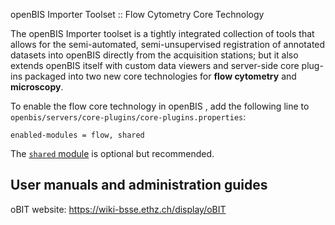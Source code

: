 openBIS Importer Toolset :: Flow Cytometry Core Technology

The openBIS Importer toolset is a tightly integrated collection of tools that allows for the semi-automated, semi-unsupervised registration of annotated datasets into openBIS directly from the acquisition stations; but it also extends openBIS itself with custom data viewers and server-side core plug-ins packaged into two new core technologies for **flow cytometry** and **microscopy**.

To enable the flow core technology in openBIS , add the following line to ``openbis/servers/core-plugins/core-plugins.properties``:

``enabled-modules = flow, shared``

The [`shared` module](https://github.com/aarpon/obit_shared_core_technology) is optional but recommended.

## User manuals and administration guides

oBIT website: https://wiki-bsse.ethz.ch/display/oBIT
